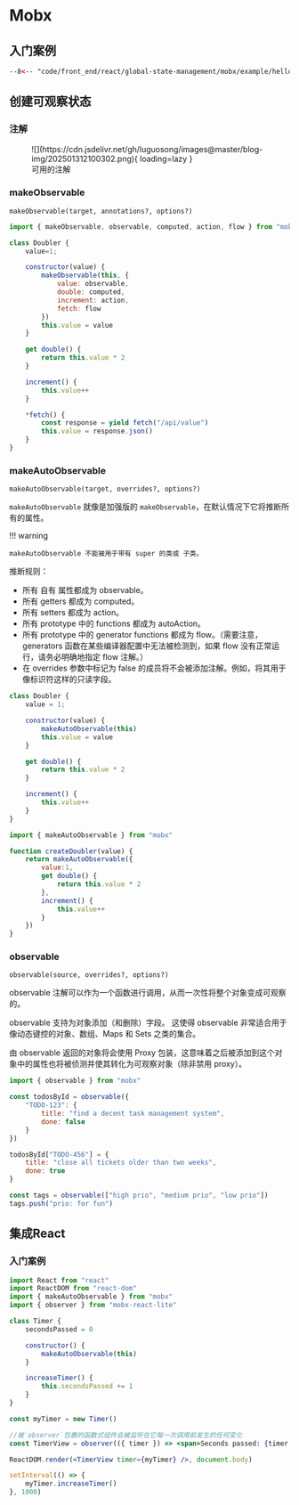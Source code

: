 # Mobx

## 入门案例

``` html title="hello.html"
--8<-- "code/front_end/react/global-state-management/mobx/example/hello.html"
```

## 创建可观察状态

### 注解

<figure markdown="span">
  ![](https://cdn.jsdelivr.net/gh/luguosong/images@master/blog-img/202501312100302.png){ loading=lazy }
  <figcaption>可用的注解</figcaption>
</figure>

### makeObservable

`makeObservable(target, annotations?, options?)`

```js
import { makeObservable, observable, computed, action, flow } from "mobx"

class Doubler {
    value=1;

    constructor(value) {
        makeObservable(this, {
            value: observable,
            double: computed,
            increment: action,
            fetch: flow
        })
        this.value = value
    }

    get double() {
        return this.value * 2
    }

    increment() {
        this.value++
    }

    *fetch() {
        const response = yield fetch("/api/value")
        this.value = response.json()
    }
}
```

### makeAutoObservable

`makeAutoObservable(target, overrides?, options?)`

`makeAutoObservable` 就像是加强版的 `makeObservable`，在默认情况下它将推断所有的属性。

!!! warning

	makeAutoObservable 不能被用于带有 super 的类或 子类。

推断规则：

- 所有 自有 属性都成为 observable。
- 所有 getters 都成为 computed。
- 所有 setters 都成为 action。
- 所有 prototype 中的 functions 都成为 autoAction。
- 所有 prototype 中的 generator functions 都成为 flow。（需要注意，generators 函数在某些编译器配置中无法被检测到，如果 flow 没有正常运行，请务必明确地指定 flow 注解。）
- 在 overrides 参数中标记为 false 的成员将不会被添加注解。例如，将其用于像标识符这样的只读字段。

```js
class Doubler {
    value = 1;

    constructor(value) {
        makeAutoObservable(this)
        this.value = value
    }

    get double() {
        return this.value * 2
    }

    increment() {
        this.value++
    }
}
```

```js title="另一种方式"
import { makeAutoObservable } from "mobx"

function createDoubler(value) {
    return makeAutoObservable({
        value:1,
        get double() {
            return this.value * 2
        },
        increment() {
            this.value++
        }
    })
}
```

### observable

`observable(source, overrides?, options?)`

observable 注解可以作为一个函数进行调用，从而一次性将整个对象变成可观察的。

observable 支持为对象添加（和删除）字段。 这使得 observable 非常适合用于像动态键控的对象、数组、Maps 和 Sets 之类的集合。

由 observable 返回的对象将会使用 Proxy 包装，这意味着之后被添加到这个对象中的属性也将被侦测并使其转化为可观察对象（除非禁用 proxy）。

```js
import { observable } from "mobx"

const todosById = observable({
    "TODO-123": {
        title: "find a decent task management system",
        done: false
    }
})

todosById["TODO-456"] = {
    title: "close all tickets older than two weeks",
    done: true
}

const tags = observable(["high prio", "medium prio", "low prio"])
tags.push("prio: for fun")
```

## 集成React

### 入门案例

```jsx
import React from "react"
import ReactDOM from "react-dom"
import { makeAutoObservable } from "mobx"
import { observer } from "mobx-react-lite"

class Timer {
    secondsPassed = 0

    constructor() {
        makeAutoObservable(this)
    }

    increaseTimer() {
        this.secondsPassed += 1
    }
}

const myTimer = new Timer()

//被`observer`包裹的函数式组件会被监听在它每一次调用前发生的任何变化
const TimerView = observer(({ timer }) => <span>Seconds passed: {timer.secondsPassed}</span>)

ReactDOM.render(<TimerView timer={myTimer} />, document.body)

setInterval(() => {
    myTimer.increaseTimer()
}, 1000)
```


